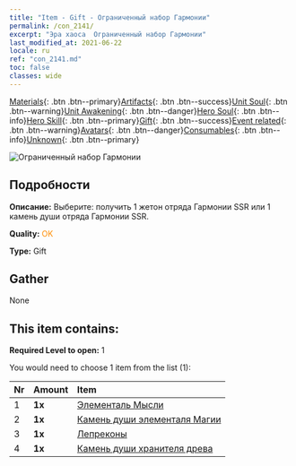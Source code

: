 ```yaml
---
title: "Item - Gift - Ограниченный набор Гармонии"
permalink: /con_2141/
excerpt: "Эра хаоса  Ограниченный набор Гармонии"
last_modified_at: 2021-06-22
locale: ru
ref: "con_2141.md"
toc: false
classes: wide
---
```

 [Materials](/ItemsRU/){: .btn .btn--primary}[Artifacts](/ItemsRU/Artifacts/){: .btn .btn--success}[Unit Soul](/ItemsRU/UnitSoul/){: .btn .btn--warning}[Unit Awakening](/ItemsRU/UnitAwakening/){: .btn .btn--danger}[Hero Soul](/ItemsRU/HeroSoul/){: .btn .btn--info}[Hero Skill](/ItemsRU/HeroSkill/){: .btn .btn--primary}[Gift](/ItemsRU/Gift/){: .btn .btn--success}[Event related](/ItemsRU/Events/){: .btn .btn--warning}[Avatars](/ItemsRU/Avatars/){: .btn .btn--danger}[Consumables](/ItemsRU/Consumables/){: .btn .btn--info}[Unknown](/ItemsRU/Unknown/){: .btn .btn--primary}

 ![Ограниченный набор Гармонии](/images/t/i_994007.png)

## Подробности
 **Описание:** Выберите: получить 1 жетон отряда Гармонии SSR или 1 камень души отряда Гармонии SSR.

 **Quality:** <span style="color: #FF8C00">OK</span>

 **Type:** Gift

## Gather

  None

## This item contains:

 **Required Level to open:** 1

 You would need to choose 1 item from the list (1):

  | Nr | Amount |     Item    |
  |:---|:-------|:------------|
  | 1 |  **1x** | [Элементаль Мысли](/ItemsRU/unt_267/) |  | 
  | 2 |  **1x** | [Камень души элементаля Магии](/ItemsRU/unt_347/) |  | 
  | 3 |  **1x** | [Лепреконы](/ItemsRU/unt_270/) |  | 
  | 4 |  **1x** | [Камень души хранителя древа](/ItemsRU/unt_349/) |  | 
